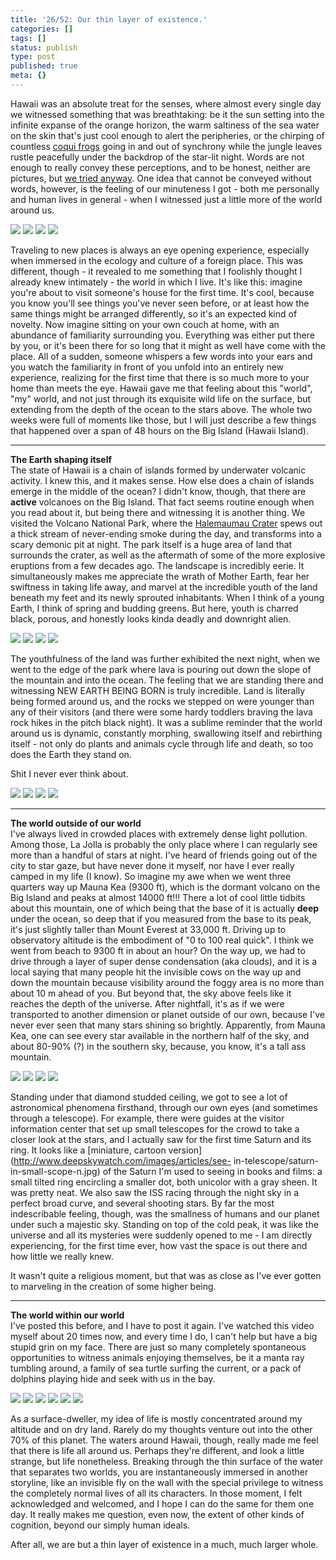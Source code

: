 ```yaml
---
title: '26/52: Our thin layer of existence.'
categories: []
tags: []
status: publish
type: post
published: true
meta: {}
---
```


Hawaii was an absolute treat for the senses, where almost every single day we
witnessed something that was breathtaking: be it the sun setting into the
infinite expanse of the orange horizon, the warm saltiness of the sea water on
the skin that's just cool enough to alert the peripheries, or the chirping of
countless [coqui frogs](https://www.youtube.com/watch?v=TA_9_zAK5sA) going in
and out of synchrony while the jungle leaves rustle peacefully under the
backdrop of the star-lit night. Words are not enough to really convey these
perceptions, and to be honest, neither are pictures, but [we tried
anyway](/hawaii-2017). One idea that cannot be conveyed without words,
however, is the feeling of our minuteness I got - both me personally and human
lives in general - when I witnessed just a little more of the world around us.

![](/squarespace_images/static_5351781ce4b0757a373c3d73_535182ade4b0bcfb2b4574dd_59dda9cebce1760a7e0dfab7_1507699199239_Hawaii+Select+-+5+of+200.jpg_)
![](/squarespace_images/static_5351781ce4b0757a373c3d73_535182ade4b0bcfb2b4574dd_59dda9f64c326d14dfcd4c6a_1507699235386_Hawaii+Select+-+50+of+200.jpg_)
![](/squarespace_images/static_5351781ce4b0757a373c3d73_535182ade4b0bcfb2b4574dd_59ddaa1ccf81e07216c16cbd_1507699407914_Hawaii+Select+-+64+of+200.jpg_)
![](/squarespace_images/static_5351781ce4b0757a373c3d73_535182ade4b0bcfb2b4574dd_59ddaa4a8419c208bc2dcbbc_1507699407923_Hawaii+Select+-+91+of+200.jpg_)

Traveling to new places is always an eye opening experience, especially when
immersed in the ecology and culture of a foreign place. This was different,
though - it revealed to me something that I foolishly thought I already knew
intimately - the world in which I live. It's like this: imagine you're about
to visit someone's house for the first time. It's cool, because you know
you'll see things you've never seen before, or at least how the same things
might be arranged differently, so it's an expected kind of novelty. Now
imagine sitting on your own couch at home, with an abundance of familiarity
surrounding you. Everything was either put there by you, or it's been there
for so long that it might as well have come with the place. All of a sudden,
someone whispers a few words into your ears and you watch the familiarity in
front of you unfold into an entirely new experience, realizing for the first
time that there is so much more to your home than meets the eye. Hawaii gave
me that feeling about this "world", "my" world, and not just through its
exquisite wild life on the surface, but extending from the depth of the ocean
to the stars above. The whole two weeks were full of moments like those, but I
will just describe a few things that happened over a span of 48 hours on the
Big Island (Hawaii Island).

* * *

**The Earth shaping itself**  
The state of Hawaii is a chain of islands formed by underwater volcanic
activity. I knew this, and it makes sense. How else does a chain of islands
emerge in the middle of the ocean? I didn't know, though, that there are
**active** volcanoes on the Big Island. That fact seems routine enough when
you read about it, but being there and witnessing it is another thing. We
visited the Volcano National Park, where the [Halemaumau
Crater](https://en.wikipedia.org/wiki/Halemaumau_Crater) spews out a thick
stream of never-ending smoke during the day, and transforms into a scary
demonic pit at night. The park itself is a huge area of land that surrounds
the crater, as well as the aftermath of some of the more explosive eruptions
from a few decades ago. The landscape is incredibly eerie. It simultaneously
makes me appreciate the wrath of Mother Earth, fear her swiftness in taking
life away, and marvel at the incredible youth of the land beneath my feet and
its newly sprouted inhabitants. When I think of a young Earth, I think of
spring and budding greens. But here, youth is charred black, porous, and
honestly looks kinda deadly and downright alien.

![](/squarespace_images/static_5351781ce4b0757a373c3d73_535182ade4b0bcfb2b4574dd_59ddacaf8dd041bee6994591_1507699996961_Hawaii+Select+-+104+of+200.jpg_)
![](/squarespace_images/static_5351781ce4b0757a373c3d73_535182ade4b0bcfb2b4574dd_59ddaca112abd91eb4f18d4f_1507700001562_Hawaii+Select+-+136+of+200.jpg_)
![](/squarespace_images/static_5351781ce4b0757a373c3d73_535182ade4b0bcfb2b4574dd_59ddac77d2b8572ff2bfc8ac_1507699850831_Hawaii+Select+-+119+of+200.jpg_)
![](/squarespace_images/static_5351781ce4b0757a373c3d73_535182ade4b0bcfb2b4574dd_59ddac88d55b41bc94aa7bb6_1507699869861_Hawaii+Select+-+126+of+200.jpg_)

The youthfulness of the land was further exhibited the next night, when we
went to the edge of the park where lava is pouring out down the slope of the
mountain and into the ocean. The feeling that we are standing there and
witnessing NEW EARTH BEING BORN is truly incredible. Land is literally being
formed around us, and the rocks we stepped on were younger than any of their
visitors (and there were some hardy toddlers braving the lava rock hikes in
the pitch black night). It was a sublime reminder that the world around us is
dynamic, constantly morphing, swallowing itself and rebirthing itself - not
only do plants and animals cycle through life and death, so too does the Earth
they stand on.

Shit I never ever think about.

![](/squarespace_images/static_5351781ce4b0757a373c3d73_535182ade4b0bcfb2b4574dd_59ddad9180bd5ee90873fd6e_1507700120818_Hawaii+Select+-+156+of+200.jpg_)
![](/squarespace_images/static_5351781ce4b0757a373c3d73_535182ade4b0bcfb2b4574dd_59ddadca268b96261dbab038_1507700201669_Hawaii+Select+-+159+of+200.jpg_)
![](/squarespace_images/static_5351781ce4b0757a373c3d73_535182ade4b0bcfb2b4574dd_59ddada8d7bdce34b0bb4ada_1507700147224_Hawaii+Select+-+158+of+200.jpg_)
![](/squarespace_images/static_5351781ce4b0757a373c3d73_535182ade4b0bcfb2b4574dd_59ddadba8419c208bc2de3f0_1507700162742_Hawaii+Select+-+162+of+200.jpg_)

* * *

**The world outside of our world**  
I've always lived in crowded places with extremely dense light pollution.
Among those, La Jolla is probably the only place where I can regularly see
more than a handful of stars at night. I've heard of friends going out of the
city to star gaze, but have never done it myself, nor have I ever really
camped in my life (I know). So imagine my awe when we went three quarters way
up Mauna Kea (9300 ft), which is the dormant volcano on the Big Island and
peaks at almost 14000 ft!!! There a lot of cool little tidbits about this
mountain, one of which being that the base of it is actually **deep** under
the ocean, so deep that if you measured from the base to its peak, it's just
slightly taller than Mount Everest at 33,000 ft. Driving up to observatory
altitude is the embodiment of "0 to 100 real quick". I think we went from
beach to 9300 ft in about an hour? On the way up, we had to drive through a
layer of super dense condensation (aka clouds), and it is a local saying that
many people hit the invisible cows on the way up and down the mountain because
visibility around the foggy area is no more than about 10 m ahead of you. But
beyond that, the sky above feels like it reaches the depth of the universe.
After nightfall, it's as if we were transported to another dimension or planet
outside of our own, because I've never ever seen that many stars shining so
brightly. Apparently, from Mauna Kea, one can see every star available in the
northern half of the sky, and about 80-90% (?) in the southern sky, because,
you know, it's a tall ass mountain.

![](/squarespace_images/static_5351781ce4b0757a373c3d73_535182ade4b0bcfb2b4574dd_59ddafb50abd04ecb6253ac4_1507700669109_Hawaii+Select+-+190+of+200.jpg_)
![](/squarespace_images/static_5351781ce4b0757a373c3d73_535182ade4b0bcfb2b4574dd_59ddafa8b7411c1345766363_1507700660924_Hawaii+Select+-+194+of+200.jpg_)
![](/squarespace_images/static_5351781ce4b0757a373c3d73_535182ade4b0bcfb2b4574dd_59ddafbcccc5c5627a4a5c83_1507700676193_Hawaii+Select+-+191+of+200.jpg_)
![](/squarespace_images/static_5351781ce4b0757a373c3d73_535182ade4b0bcfb2b4574dd_59ddafa5b7411c134576635b_1507700645876_Hawaii+Select+-+193+of+200.jpg_)

Standing under that diamond studded ceiling, we got to see a lot of
astronomical phenomena firsthand, through our own eyes (and sometimes through
a telescope). For example, there were guides at the visitor information center
that set up small telescopes for the crowd to take a closer look at the stars,
and I actually saw for the first time Saturn and its ring. It looks like a
[miniature, cartoon version](http://www.deepskywatch.com/images/articles/see-
in-telescope/saturn-in-small-scope-n.jpg) of the Saturn I'm used to seeing in
books and films: a small tilted ring encircling a smaller dot, both unicolor
with a gray sheen. It was pretty neat. We also saw the ISS racing through the
night sky in a perfect broad curve, and several shooting stars. By far the
most indescribable feeling, though, was the smallness of humans and our planet
under such a majestic sky. Standing on top of the cold peak, it was like the
universe and all its mysteries were suddenly opened to me - I am directly
experiencing, for the first time ever, how vast the space is out there and how
little we really knew.

It wasn't quite a religious moment, but that was as close as I've ever gotten
to marveling in the creation of some higher being.

* * *

**The world within our world**  
I've posted this before, and I have to post it again. I've watched this video
myself about 20 times now, and every time I do, I can't help but have a big
stupid grin on my face. There are just so many completely spontaneous
opportunities to witness animals enjoying themselves, be it a manta ray
tumbling around, a family of sea turtle surfing the current, or a pack of
dolphins playing hide and seek with us in the bay.

![](/squarespace_images/static_5351781ce4b0757a373c3d73_535182ade4b0bcfb2b4574dd_59e45fda8dd041f0a6ca28c6_1508138981984_Hawaii+Select+-+145+of+200.jpg_)
![](/squarespace_images/static_5351781ce4b0757a373c3d73_535182ade4b0bcfb2b4574dd_59e45fc6ccc5c56363c09810_1508138954496_Hawaii+Select+-+188+of+200.jpg_)
![](/squarespace_images/static_5351781ce4b0757a373c3d73_535182ade4b0bcfb2b4574dd_59e45fe449fc2ba4f983fafc_1508138994243_Hawaii+Select+-+144+of+200.jpg_)
![](/squarespace_images/static_5351781ce4b0757a373c3d73_535182ade4b0bcfb2b4574dd_59e45ff0e5dd5bb5c7d54e42_1508139001817_Hawaii+Select+-+81+of+200.jpg_)
![](/squarespace_images/static_5351781ce4b0757a373c3d73_535182ade4b0bcfb2b4574dd_59e45ffdf6576e84f90eb71f_1508139013423_Hawaii+Select+-+43+of+200.jpg_)
![](/squarespace_images/static_5351781ce4b0757a373c3d73_535182ade4b0bcfb2b4574dd_59e460032aeba55391b9a216_1508139020325_Hawaii+Select+-+35+of+200.jpg_)

As a surface-dweller, my idea of life is mostly concentrated around my
altitude and on dry land. Rarely do my thoughts venture out into the other 70%
of this planet. The waters around Hawaii, though, really made me feel that
there is life all around us. Perhaps they're different, and look a little
strange, but life nonetheless. Breaking through the thin surface of the water
that separates two worlds, you are instantaneously immersed in another
storyline, like an invisible fly on the wall with the special privilege to
witness the completely normal lives of all its characters. In those moment, I
felt acknowledged and welcomed, and I hope I can do the same for them one day.
It really makes me question, even now, the extent of other kinds of cognition,
beyond our simply human ideals.

After all, we are but a thin layer of existence in a much, much larger whole.

